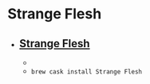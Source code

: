 # Strange Flesh
- [Strange Flesh](https://greatestbear.com/strangeflesh/)
  - 
  - 
  - `brew cask install Strange Flesh`
